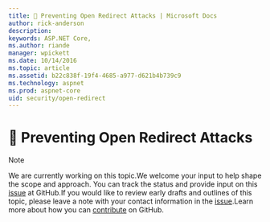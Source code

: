 ```yaml
---
title: 🔧 Preventing Open Redirect Attacks | Microsoft Docs
author: rick-anderson
description: 
keywords: ASP.NET Core,
ms.author: riande
manager: wpickett
ms.date: 10/14/2016
ms.topic: article
ms.assetid: b22c838f-19f4-4685-a977-d621b4b739c9
ms.technology: aspnet
ms.prod: aspnet-core
uid: security/open-redirect
---
```

# 🔧 Preventing Open Redirect Attacks

> [!NOTE]
> We are currently working on this topic.We welcome your input to help shape the scope and approach. You can track the status and provide input on this [issue](https://github.com/aspnet/Docs/issues/92) at GitHub.If you would like to review early drafts and outlines of this topic, please leave a note with your contact information in the [issue](https://github.com/aspnet/Docs/issues/92).Learn more about how you can [contribute](https://github.com/aspnet/Docs/blob/master/CONTRIBUTING.md) on GitHub.
